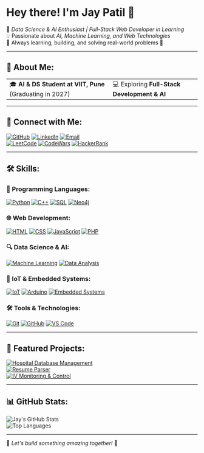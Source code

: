 # Hey there! I'm Jay Patil 👋

🚀 *Data Science & AI Enthusiast | Full-Stack Web Developer in Learning*  
💡 Passionate about *AI, Machine Learning, and Web Technologies*  
🎯 Always learning, building, and solving real-world problems 🚀  

---

## 📌 About Me:
<table>
  <tr>
    <td>🎓 <b>AI & DS Student at VIIT, Pune</b> (Graduating in 2027)</td>
    <td>💻 Exploring <b>Full-Stack Development & AI</b></td>
  </tr>
</table>

---

## 🔗 Connect with Me:
[![GitHub](https://img.shields.io/badge/GitHub-181717?style=for-the-badge&logo=github&logoColor=white)](https://github.com/JayPatil165)  [![LinkedIn](https://img.shields.io/badge/LinkedIn-0077B5?style=for-the-badge&logo=linkedin&logoColor=white)](https://www.linkedin.com/in/jay-patil-4ab857326/)  [![Email](https://img.shields.io/badge/Gmail-D14836?logo=gmail&logoColor=white&style=for-the-badge)](mailto:patiljay32145@gmail.com)  
[![LeetCode](https://img.shields.io/badge/LeetCode-FFA116?logo=leetcode&logoColor=black&style=for-the-badge)](https://leetcode.com/u/JayPatil165/)  [![CodeWars](https://img.shields.io/badge/CodeWars-B1361E?logo=codewars&logoColor=white&style=for-the-badge)](https://www.codewars.com/users/JayPatil165)  [![HackerRank](https://img.shields.io/badge/HackerRank-2EC866?logo=hackerrank&logoColor=white&style=for-the-badge)](https://www.hackerrank.com/profile/patiljay32145)  

---

## 🛠 Skills:

### 🚀 Programming Languages:
[![Python](https://img.shields.io/badge/Python-3776AB?logo=python&logoColor=white&style=for-the-badge)](https://www.python.org/)  [![C++](https://img.shields.io/badge/C++-00599C?logo=c%2B%2B&logoColor=white&style=for-the-badge)](https://isocpp.org/)  [![SQL](https://img.shields.io/badge/SQL-4479A1?logo=mysql&logoColor=white&style=for-the-badge)](https://www.mysql.com/)  [![Neo4j](https://img.shields.io/badge/Neo4j-008CC1?logo=neo4j&logoColor=white&style=for-the-badge)](https://neo4j.com/)  

### 🌐 Web Development:
[![HTML](https://img.shields.io/badge/HTML-E34F26?logo=html5&logoColor=white&style=for-the-badge)](https://developer.mozilla.org/en-US/docs/Web/HTML)  [![CSS](https://img.shields.io/badge/CSS-1572B6?logo=css3&logoColor=white&style=for-the-badge)](https://developer.mozilla.org/en-US/docs/Web/CSS)  [![JavaScript](https://img.shields.io/badge/JavaScript-F7DF1E?logo=javascript&logoColor=black&style=for-the-badge)](https://developer.mozilla.org/en-US/docs/Web/JavaScript)  [![PHP](https://img.shields.io/badge/PHP-777BB4?logo=php&logoColor=white&style=for-the-badge)](https://www.php.net/)  

### 🔍 Data Science & AI:
[![Machine Learning](https://img.shields.io/badge/Machine%20Learning-FF6F00?logo=tensorflow&logoColor=white&style=for-the-badge)](https://www.tensorflow.org/)  [![Data Analysis](https://img.shields.io/badge/Data%20Analysis-1D3557?logo=pandas&logoColor=white&style=for-the-badge)](https://pandas.pydata.org/)  

### 🔌 IoT & Embedded Systems:
[![IoT](https://img.shields.io/badge/IoT-FF5733?logo=raspberrypi&logoColor=white&style=for-the-badge)](https://www.raspberrypi.org/)  [![Arduino](https://img.shields.io/badge/Arduino-00979D?logo=arduino&logoColor=white&style=for-the-badge)](https://www.arduino.cc/)  [![Embedded Systems](https://img.shields.io/badge/Embedded%20Systems-2C3E50?logo=embeddedc&logoColor=white&style=for-the-badge)](https://en.wikipedia.org/wiki/Embedded_system)  

### 🛠 Tools & Technologies:
[![Git](https://img.shields.io/badge/Git-F05032?logo=git&logoColor=white&style=for-the-badge)](https://git-scm.com/)  [![GitHub](https://img.shields.io/badge/GitHub-181717?logo=github&logoColor=white&style=for-the-badge)](https://github.com/)  [![VS Code](https://img.shields.io/badge/VS%20Code-007ACC?logo=visual-studio-code&logoColor=white&style=for-the-badge)](https://code.visualstudio.com/)  

---

## 🎡 Featured Projects:
[![Hospital Database Management](https://img.shields.io/badge/GitHub-HospitalDBMS-181717?logo=github&logoColor=white&style=for-the-badge)](https://github.com/JayPatil165/Hospital-Database-Management-Using-php)  
[![Resume Parser](https://img.shields.io/badge/GitHub-ResumeParser-181717?logo=github&logoColor=white&style=for-the-badge)](https://github.com/JayPatil165/Resume-Parser)  
[![IV Monitoring & Control](https://img.shields.io/badge/GitHub-IVMonitoring-181717?logo=github&logoColor=white&style=for-the-badge)](https://github.com/JayPatil165/IV-Monitoring-Control)  

---

## 📊 GitHub Stats:
![Jay's GitHub Stats](https://github-readme-stats.vercel.app/api?username=JayPatil165&show_icons=true&theme=radical)  
![Top Languages](https://github-readme-stats.vercel.app/api/top-langs/?username=JayPatil165&layout=compact&theme=radical)  

---

🔹 *Let's build something amazing together!* 🚀
